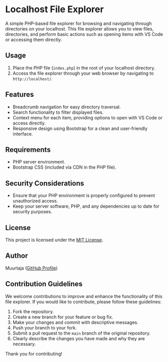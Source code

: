 # Localhost File Explorer

A simple PHP-based file explorer for browsing and navigating through directories on your localhost. This file explorer allows you to view files, directories, and perform basic actions such as opening items with VS Code or accessing them directly.

## Usage

1. Place the PHP file (`index.php`) in the root of your localhost directory.
2. Access the file explorer through your web browser by navigating to `http://localhost/`.

## Features

- Breadcrumb navigation for easy directory traversal.
- Search functionality to filter displayed files.
- Context menu for each item, providing options to open with VS Code or access directly.
- Responsive design using Bootstrap for a clean and user-friendly interface.

## Requirements

- PHP server environment.
- Bootstrap CSS (included via CDN in the PHP file).

## Security Considerations

- Ensure that your PHP environment is properly configured to prevent unauthorized access.
- Keep your server software, PHP, and any dependencies up to date for security purposes.

## License

This project is licensed under the [MIT License](LICENSE).

## Author

Muurtaja ([GitHub Profile](https://github.com/Muurtaja))

## Contribution Guidelines

We welcome contributions to improve and enhance the functionality of this file explorer. If you would like to contribute, please follow these guidelines:

1. Fork the repository.
2. Create a new branch for your feature or bug fix.
3. Make your changes and commit with descriptive messages.
4. Push your branch to your fork.
5. Submit a pull request to the `main` branch of the original repository.
6. Clearly describe the changes you have made and why they are necessary.

Thank you for contributing!
